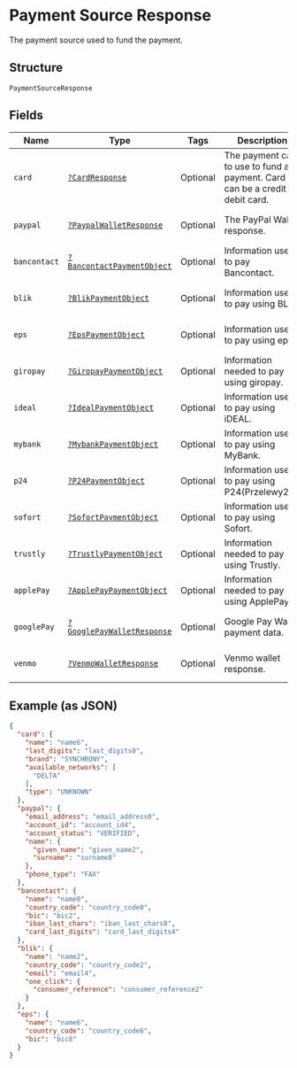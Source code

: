
# Payment Source Response

The payment source used to fund the payment.

## Structure

`PaymentSourceResponse`

## Fields

| Name | Type | Tags | Description | Getter | Setter |
|  --- | --- | --- | --- | --- | --- |
| `card` | [`?CardResponse`](../../doc/models/card-response.md) | Optional | The payment card to use to fund a payment. Card can be a credit or debit card. | getCard(): ?CardResponse | setCard(?CardResponse card): void |
| `paypal` | [`?PaypalWalletResponse`](../../doc/models/paypal-wallet-response.md) | Optional | The PayPal Wallet response. | getPaypal(): ?PaypalWalletResponse | setPaypal(?PaypalWalletResponse paypal): void |
| `bancontact` | [`?BancontactPaymentObject`](../../doc/models/bancontact-payment-object.md) | Optional | Information used to pay Bancontact. | getBancontact(): ?BancontactPaymentObject | setBancontact(?BancontactPaymentObject bancontact): void |
| `blik` | [`?BlikPaymentObject`](../../doc/models/blik-payment-object.md) | Optional | Information used to pay using BLIK. | getBlik(): ?BlikPaymentObject | setBlik(?BlikPaymentObject blik): void |
| `eps` | [`?EpsPaymentObject`](../../doc/models/eps-payment-object.md) | Optional | Information used to pay using eps. | getEps(): ?EpsPaymentObject | setEps(?EpsPaymentObject eps): void |
| `giropay` | [`?GiropayPaymentObject`](../../doc/models/giropay-payment-object.md) | Optional | Information needed to pay using giropay. | getGiropay(): ?GiropayPaymentObject | setGiropay(?GiropayPaymentObject giropay): void |
| `ideal` | [`?IdealPaymentObject`](../../doc/models/ideal-payment-object.md) | Optional | Information used to pay using iDEAL. | getIdeal(): ?IdealPaymentObject | setIdeal(?IdealPaymentObject ideal): void |
| `mybank` | [`?MybankPaymentObject`](../../doc/models/mybank-payment-object.md) | Optional | Information used to pay using MyBank. | getMybank(): ?MybankPaymentObject | setMybank(?MybankPaymentObject mybank): void |
| `p24` | [`?P24PaymentObject`](../../doc/models/p24-payment-object.md) | Optional | Information used to pay using P24(Przelewy24). | getP24(): ?P24PaymentObject | setP24(?P24PaymentObject p24): void |
| `sofort` | [`?SofortPaymentObject`](../../doc/models/sofort-payment-object.md) | Optional | Information used to pay using Sofort. | getSofort(): ?SofortPaymentObject | setSofort(?SofortPaymentObject sofort): void |
| `trustly` | [`?TrustlyPaymentObject`](../../doc/models/trustly-payment-object.md) | Optional | Information needed to pay using Trustly. | getTrustly(): ?TrustlyPaymentObject | setTrustly(?TrustlyPaymentObject trustly): void |
| `applePay` | [`?ApplePayPaymentObject`](../../doc/models/apple-pay-payment-object.md) | Optional | Information needed to pay using ApplePay. | getApplePay(): ?ApplePayPaymentObject | setApplePay(?ApplePayPaymentObject applePay): void |
| `googlePay` | [`?GooglePayWalletResponse`](../../doc/models/google-pay-wallet-response.md) | Optional | Google Pay Wallet payment data. | getGooglePay(): ?GooglePayWalletResponse | setGooglePay(?GooglePayWalletResponse googlePay): void |
| `venmo` | [`?VenmoWalletResponse`](../../doc/models/venmo-wallet-response.md) | Optional | Venmo wallet response. | getVenmo(): ?VenmoWalletResponse | setVenmo(?VenmoWalletResponse venmo): void |

## Example (as JSON)

```json
{
  "card": {
    "name": "name6",
    "last_digits": "last_digits0",
    "brand": "SYNCHRONY",
    "available_networks": [
      "DELTA"
    ],
    "type": "UNKNOWN"
  },
  "paypal": {
    "email_address": "email_address0",
    "account_id": "account_id4",
    "account_status": "VERIFIED",
    "name": {
      "given_name": "given_name2",
      "surname": "surname8"
    },
    "phone_type": "FAX"
  },
  "bancontact": {
    "name": "name0",
    "country_code": "country_code0",
    "bic": "bic2",
    "iban_last_chars": "iban_last_chars8",
    "card_last_digits": "card_last_digits4"
  },
  "blik": {
    "name": "name2",
    "country_code": "country_code2",
    "email": "email4",
    "one_click": {
      "consumer_reference": "consumer_reference2"
    }
  },
  "eps": {
    "name": "name6",
    "country_code": "country_code6",
    "bic": "bic8"
  }
}
```

